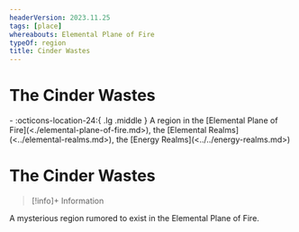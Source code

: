 ```yaml
---
headerVersion: 2023.11.25
tags: [place]
whereabouts: Elemental Plane of Fire
typeOf: region
title: Cinder Wastes
---
```

# The Cinder Wastes
<div class="grid cards ext-narrow-margin ext-one-column" markdown>
-    :octicons-location-24:{ .lg .middle } A region in the [Elemental Plane of Fire](<./elemental-plane-of-fire.md>), the [Elemental Realms](<../elemental-realms.md>), the [Energy Realms](<../../energy-realms.md>)  
</div>



# The Cinder Wastes
>[!info]+ Information  
>   
>> 

A mysterious region rumored to exist in the Elemental Plane of Fire. 

